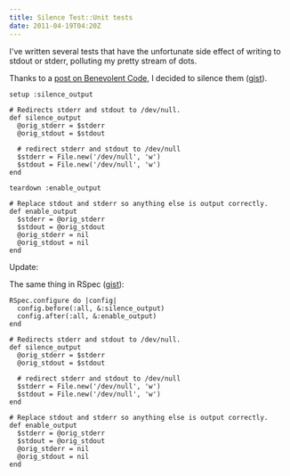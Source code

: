 ```yaml
---
title: Silence Test::Unit tests
date: 2011-04-19T04:20Z
---
```

I've written several tests that have the unfortunate side effect of writing to stdout or stderr, polluting my pretty stream of dots.

Thanks to a [post on Benevolent Code][post], I decided to silence them ([gist](https://gist.github.com/adamstegman/926853)).

    setup :silence_output

    # Redirects stderr and stdout to /dev/null.
    def silence_output
      @orig_stderr = $stderr
      @orig_stdout = $stdout

      # redirect stderr and stdout to /dev/null
      $stderr = File.new('/dev/null', 'w')
      $stdout = File.new('/dev/null', 'w')
    end

    teardown :enable_output

    # Replace stdout and stderr so anything else is output correctly.
    def enable_output
      $stderr = @orig_stderr
      $stdout = @orig_stdout
      @orig_stderr = nil
      @orig_stdout = nil
    end

Update:

The same thing in RSpec ([gist](https://gist.github.com/926858)):

    RSpec.configure do |config|
      config.before(:all, &:silence_output)
      config.after(:all, &:enable_output)
    end

    # Redirects stderr and stdout to /dev/null.
    def silence_output
      @orig_stderr = $stderr
      @orig_stdout = $stdout

      # redirect stderr and stdout to /dev/null
      $stderr = File.new('/dev/null', 'w')
      $stdout = File.new('/dev/null', 'w')
    end

    # Replace stdout and stderr so anything else is output correctly.
    def enable_output
      $stderr = @orig_stderr
      $stdout = @orig_stdout
      @orig_stderr = nil
      @orig_stdout = nil
    end

[post]: http://benevolentcode.com/2011/03/temporarily-redirect-stdout-in-ruby/
